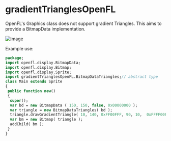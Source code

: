 # gradientTrianglesOpenFL
OpenFL's Graphics class does not support gradient Triangles. This aims to provide a BitmapData implementation.  
   
![image](https://github.com/user-attachments/assets/8f5fd5ea-b9b9-404a-8783-878b4bf65be9)  
  
Example use:   
  
```Haxe
package;
import openfl.display.BitmapData;
import openfl.display.Bitmap;
import openfl.display.Sprite;
import gradientTrianglesOpenFL.BitmapDataTriangles;// abstract type
class Main extends Sprite
{
 public function new()
 {
  super();
  var bd = new BitmapData ( 150, 150, false, 0x00000000 );
  var triangle = new BitmapDataTriangles( bd );
  triangle.drawGradientTriangle( 10, 140, 0xFF00FFF, 90, 10,  0xFFFF00FF, 140,130, 0xFFFFFF00 );
  var bm = new Bitmap( triangle );
  addChild( bm );
 }
}
```
